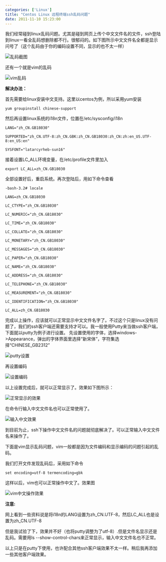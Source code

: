```yaml
---
categories: ['Linux']
title: "Centos Linux 远程终端ssh乱码问题"
date: 2011-11-10 15:23:00
---
```


我们经常碰到linux乱码问题。尤其是碰到网页上传个中文文件名的文件，ssh登陆到linux一看全乱码想删除都不行。很郁闷的。如下图所示中文文件名全都是显示问号了（这个乱码由于你的编码设置不同，显示的也不太一样）

![乱码截图](http://farm9.staticflickr.com/8094/8513901709_166ee71c2c.jpg)

还有一个就是vim的乱码

![vim乱码](http://farm9.staticflickr.com/8235/8513903997_2edf6ef68a_m.jpg)

**解决办法：**

首先需要给linux安装中文支持。这里以centos为例，所以采用yum安装

`yum groupinstall chinese-support`

然后再设置linux系统的i18n文件，位置在/etc/sysconfig/i18n

```
LANG="zh_CN.GB18030"

SUPPORTED="zh_CN.UTF-8:zh_CN.GBK:zh_CN.GB18030:zh_CN:zh:en_US.UTF-8:en_US:en"

SYSFONT="latarcyrheb-sun16"
```

接着设置LC_ALL环境变量，在/etc/profile文件里加入

`export LC_ALL=zh_CN.GB18030`

全部设置好后，重启系统。再次登陆后，用如下命令查看

```
-bash-3.2# locale

LANG=zh_CN.GB18030

LC_CTYPE="zh_CN.GB18030"

LC_NUMERIC="zh_CN.GB18030"

LC_TIME="zh_CN.GB18030"

LC_COLLATE="zh_CN.GB18030"

LC_MONETARY="zh_CN.GB18030"

LC_MESSAGES="zh_CN.GB18030"

LC_PAPER="zh_CN.GB18030"

LC_NAME="zh_CN.GB18030"

LC_ADDRESS="zh_CN.GB18030"

LC_TELEPHONE="zh_CN.GB18030"

LC_MEASUREMENT="zh_CN.GB18030"

LC_IDENTIFICATION="zh_CN.GB18030"

LC_ALL=zh_CN.GB18030
```

完成以上操作，应该就可以正常显示中文文件名字了。不过这个只是linux没有问题了，我们的ssh客户端还需要支持才可以。我一般使用Putty来当做ssh客户端，下面就以putty为例子进行设置。
先设置使用的字体，选择windows->Appearance，弹出的字体界面里选择“新宋体”，字符集选择“CHINESE_GB2312”

![putty设置](http://farm9.staticflickr.com/8369/8513908051_06d0c35864_z.jpg)

再设置编码

![设置编码](http://farm9.staticflickr.com/8225/8513910593_16685f713a.jpg)

以上设置完成后，就可以正常显示了。效果如下图所示：

![正常显示的效果](http://farm9.staticflickr.com/8379/8515025280_c0816e5461.jpg)

在命令行输入中文文件名也可以正常使用了。

![输入中文效果](http://farm9.staticflickr.com/8097/8515027934_4514657da8_m.jpg)

到目前为止，ssh下操作中文文件名的问题就彻底解决了。可以正常输入中文文件名来操作了。

下面是vim显示乱码问题，vim一般都是因为文件编码和显示编码的问题引起的乱码。

我们打开文件发现乱码后，采用如下命令

`set encoding=utf-8 termencoding=gbk`

这样以后，vim也可以正常操作中文了。效果图

![vim中文操作效果](http://farm9.staticflickr.com/8248/8515031904_d608be830d_z.jpg)


**注意:**

网上看到一些资料说是将i18n的LANG设置为zh_CN.UTF-8，然后LC_ALL也是设置为zh_CN.UTF-8

但是我试验了下，效果并不好（也将putty调整为了utf-8）.但是文件名显示还是乱码。需要用ls --show-control-chars来正常显示，输入中文文件名也不正常。

以上只是在putty下使用，也许配合其他ssh客户端效果不太一样。稍后我再添加一些其他客户端效果。

